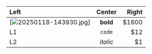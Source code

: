 | Left |  Center  | Right |
|:-----|:--------:|------:|
|[![20250118-143930.jpg](https://i.postimg.cc/ZqKP4w8N/20250118-143930.jpg)]| **bold** | $1600 |
| L1   |  `code`  |   $12 |
| L2   | _italic_ |    $1 |

